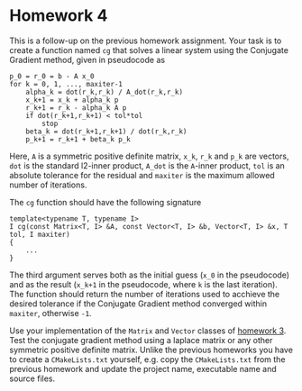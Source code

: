 Homework 4
==========

This is a follow-up on the previous homework assignment.  Your task is to
create a function named `cg` that solves a linear system using the Conjugate
Gradient method, given in pseudocode as

    p_0 = r_0 = b - A x_0
    for k = 0, 1, ..., maxiter-1
        alpha_k = dot(r_k,r_k) / A_dot(r_k,r_k)
        x_k+1 = x_k + alpha_k p
        r_k+1 = r_k - alpha_k A p
        if dot(r_k+1,r_k+1) < tol*tol
            stop
        beta_k = dot(r_k+1,r_k+1) / dot(r_k,r_k)
        p_k+1 = r_k+1 + beta_k p_k

Here, `A` is a symmetric positive definite matrix, `x_k`, `r_k` and `p_k` are
vectors, `dot` is the standard l2-inner product, `A_dot` is the `A`-inner
product, `tol` is an absolute tolerance for the residual and `maxiter` is the
maximum allowed number of iterations.

The `cg` function should have the following signature

    template<typename T, typename I>
    I cg(const Matrix<T, I> &A, const Vector<T, I> &b, Vector<T, I> &x, T tol, I maxiter)
    {
        ...
    }

The third argument serves both as the initial guess (`x_0` in the pseudocode)
and as the result (`x_k+1` in the pseudocode, where `k` is the last iteration).
The function should return the number of iterations used to acchieve the
desired tolerance if the Conjugate Gradient method converged within `maxiter`,
otherwise `-1`.

Use your implementation of the `Matrix` and `Vector` classes of [homework 3].
Test the conjugate gradient method using a laplace matrix or any other
symmetric positive definite matrix.  Unlike the previous homeworks you have to
create a `CMakeLists.txt` yourself, e.g. copy the `CMakeLists.txt` from the
previous homework and update the project name, executable name and source
files.

[homework 3]: ../H03-matrix-vector/
